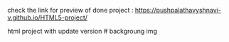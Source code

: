  check the link for preview of done project :
https://pushpalathavyshnavi-v.github.io/HTML5-project/
 
 
 html project with update version # backgroung img
